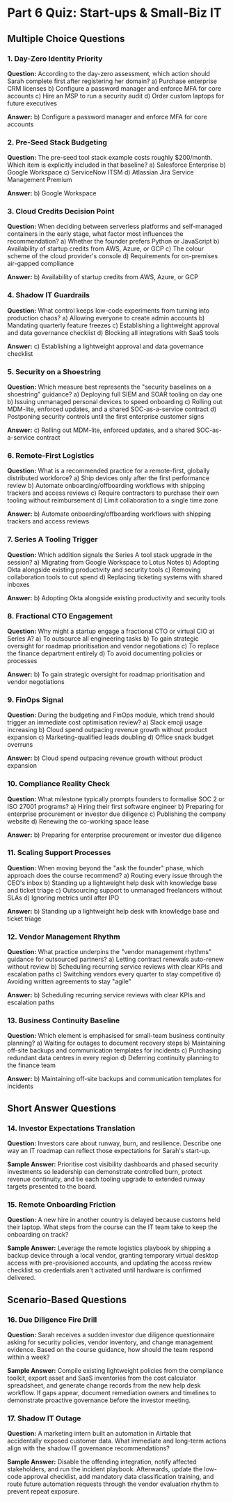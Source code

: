 # Part 6 Quiz: Start-ups & Small-Biz IT

## Multiple Choice Questions

### 1. Day-Zero Identity Priority
**Question:** According to the day-zero assessment, which action should Sarah complete first after registering her domain?
a) Purchase enterprise CRM licenses
b) Configure a password manager and enforce MFA for core accounts
c) Hire an MSP to run a security audit
d) Order custom laptops for future executives

**Answer:** b) Configure a password manager and enforce MFA for core accounts

### 2. Pre-Seed Stack Budgeting
**Question:** The pre-seed tool stack example costs roughly $200/month. Which item is explicitly included in that baseline?
a) Salesforce Enterprise
b) Google Workspace
c) ServiceNow ITSM
d) Atlassian Jira Service Management Premium

**Answer:** b) Google Workspace

### 3. Cloud Credits Decision Point
**Question:** When deciding between serverless platforms and self-managed containers in the early stage, what factor most influences the recommendation?
a) Whether the founder prefers Python or JavaScript
b) Availability of startup credits from AWS, Azure, or GCP
c) The colour scheme of the cloud provider's console
d) Requirements for on-premises air-gapped compliance

**Answer:** b) Availability of startup credits from AWS, Azure, or GCP

### 4. Shadow IT Guardrails
**Question:** What control keeps low-code experiments from turning into production chaos?
a) Allowing everyone to create admin accounts
b) Mandating quarterly feature freezes
c) Establishing a lightweight approval and data governance checklist
d) Blocking all integrations with SaaS tools

**Answer:** c) Establishing a lightweight approval and data governance checklist

### 5. Security on a Shoestring
**Question:** Which measure best represents the "security baselines on a shoestring" guidance?
a) Deploying full SIEM and SOAR tooling on day one
b) Issuing unmanaged personal devices to speed onboarding
c) Rolling out MDM-lite, enforced updates, and a shared SOC-as-a-service contract
d) Postponing security controls until the first enterprise customer signs

**Answer:** c) Rolling out MDM-lite, enforced updates, and a shared SOC-as-a-service contract

### 6. Remote-First Logistics
**Question:** What is a recommended practice for a remote-first, globally distributed workforce?
a) Ship devices only after the first performance review
b) Automate onboarding/offboarding workflows with shipping trackers and access reviews
c) Require contractors to purchase their own tooling without reimbursement
d) Limit collaboration to a single time zone

**Answer:** b) Automate onboarding/offboarding workflows with shipping trackers and access reviews

### 7. Series A Tooling Trigger
**Question:** Which addition signals the Series A tool stack upgrade in the session?
a) Migrating from Google Workspace to Lotus Notes
b) Adopting Okta alongside existing productivity and security tools
c) Removing collaboration tools to cut spend
d) Replacing ticketing systems with shared inboxes

**Answer:** b) Adopting Okta alongside existing productivity and security tools

### 8. Fractional CTO Engagement
**Question:** Why might a startup engage a fractional CTO or virtual CIO at Series A?
a) To outsource all engineering tasks
b) To gain strategic oversight for roadmap prioritisation and vendor negotiations
c) To replace the finance department entirely
d) To avoid documenting policies or processes

**Answer:** b) To gain strategic oversight for roadmap prioritisation and vendor negotiations

### 9. FinOps Signal
**Question:** During the budgeting and FinOps module, which trend should trigger an immediate cost optimisation review?
a) Slack emoji usage increasing
b) Cloud spend outpacing revenue growth without product expansion
c) Marketing-qualified leads doubling
d) Office snack budget overruns

**Answer:** b) Cloud spend outpacing revenue growth without product expansion

### 10. Compliance Reality Check
**Question:** What milestone typically prompts founders to formalise SOC 2 or ISO 27001 programs?
a) Hiring their first software engineer
b) Preparing for enterprise procurement or investor due diligence
c) Publishing the company website
d) Renewing the co-working space lease

**Answer:** b) Preparing for enterprise procurement or investor due diligence

### 11. Scaling Support Processes
**Question:** When moving beyond the "ask the founder" phase, which approach does the course recommend?
a) Routing every issue through the CEO's inbox
b) Standing up a lightweight help desk with knowledge base and ticket triage
c) Outsourcing support to unmanaged freelancers without SLAs
d) Ignoring metrics until after IPO

**Answer:** b) Standing up a lightweight help desk with knowledge base and ticket triage

### 12. Vendor Management Rhythm
**Question:** What practice underpins the "vendor management rhythms" guidance for outsourced partners?
a) Letting contract renewals auto-renew without review
b) Scheduling recurring service reviews with clear KPIs and escalation paths
c) Switching vendors every quarter to stay competitive
d) Avoiding written agreements to stay "agile"

**Answer:** b) Scheduling recurring service reviews with clear KPIs and escalation paths

### 13. Business Continuity Baseline
**Question:** Which element is emphasised for small-team business continuity planning?
a) Waiting for outages to document recovery steps
b) Maintaining off-site backups and communication templates for incidents
c) Purchasing redundant data centres in every region
d) Deferring continuity planning to the finance team

**Answer:** b) Maintaining off-site backups and communication templates for incidents

## Short Answer Questions

### 14. Investor Expectations Translation
**Question:** Investors care about runway, burn, and resilience. Describe one way an IT roadmap can reflect those expectations for Sarah's start-up.

**Sample Answer:**
Prioritise cost visibility dashboards and phased security investments so leadership can demonstrate controlled burn, protect revenue continuity, and tie each tooling upgrade to extended runway targets presented to the board.

### 15. Remote Onboarding Friction
**Question:** A new hire in another country is delayed because customs held their laptop. What steps from the course can the IT team take to keep the onboarding on track?

**Sample Answer:**
Leverage the remote logistics playbook by shipping a backup device through a local vendor, granting temporary virtual desktop access with pre-provisioned accounts, and updating the access review checklist so credentials aren't activated until hardware is confirmed delivered.

## Scenario-Based Questions

### 16. Due Diligence Fire Drill
**Question:** Sarah receives a sudden investor due diligence questionnaire asking for security policies, vendor inventory, and change management evidence. Based on the course guidance, how should the team respond within a week?

**Sample Answer:**
Compile existing lightweight policies from the compliance toolkit, export asset and SaaS inventories from the cost calculator spreadsheet, and generate change records from the new help desk workflow. If gaps appear, document remediation owners and timelines to demonstrate proactive governance before the investor meeting.

### 17. Shadow IT Outage
**Question:** A marketing intern built an automation in Airtable that accidentally exposed customer data. What immediate and long-term actions align with the shadow IT governance recommendations?

**Sample Answer:**
Disable the offending integration, notify affected stakeholders, and run the incident playbook. Afterwards, update the low-code approval checklist, add mandatory data classification training, and route future automation requests through the vendor evaluation rhythm to prevent repeat exposure.
